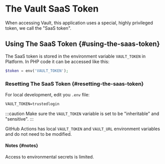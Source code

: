 # The Vault SaaS Token

When accessing Vault, this application uses a special, highly privileged token, we call the "SaaS token".

## Using The SaaS Token {#using-the-saas-token}

The SaaS token is stored in the environment variable `VAULT_TOKEN` in Platform. In PHP code it can be accessed like this:

```php
$token = env('VAULT_TOKEN');
```

### Resetting The SaaS Token {#resetting-the-saas-token}

For local development, edit you `.env` file:

```txt
VAULT_TOKEN=trustedlogin
```

:::caution
Make sure the `VAULT_TOKEN` variable is set to be "inheritable" and "sensitive".
:::

GitHub Actions has local `VAULT_TOKEN` and `VAULT_URL` environment variables and do not need to be modified.

#### Notes {#notes}

Access to environmental secrets is limited.

